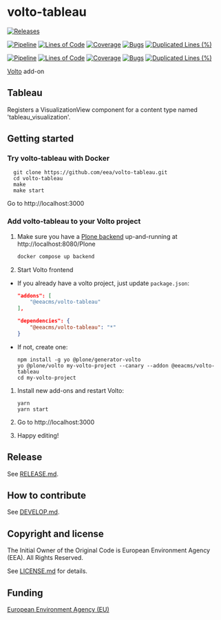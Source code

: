 # volto-tableau

[![Releases](https://img.shields.io/github/v/release/eea/volto-tableau)](https://github.com/eea/volto-tableau/releases)

[![Pipeline](https://ci.eionet.europa.eu/buildStatus/icon?job=volto-addons%2Fvolto-tableau%2Fmaster&subject=master)](https://ci.eionet.europa.eu/view/Github/job/volto-addons/job/volto-tableau/job/master/display/redirect)
[![Lines of Code](https://sonarqube.eea.europa.eu/api/project_badges/measure?project=volto-tableau-master&metric=ncloc)](https://sonarqube.eea.europa.eu/dashboard?id=volto-tableau-master)
[![Coverage](https://sonarqube.eea.europa.eu/api/project_badges/measure?project=volto-tableau-master&metric=coverage)](https://sonarqube.eea.europa.eu/dashboard?id=volto-tableau-master)
[![Bugs](https://sonarqube.eea.europa.eu/api/project_badges/measure?project=volto-tableau-master&metric=bugs)](https://sonarqube.eea.europa.eu/dashboard?id=volto-tableau-master)
[![Duplicated Lines (%)](https://sonarqube.eea.europa.eu/api/project_badges/measure?project=volto-tableau-master&metric=duplicated_lines_density)](https://sonarqube.eea.europa.eu/dashboard?id=volto-tableau-master)

[![Pipeline](https://ci.eionet.europa.eu/buildStatus/icon?job=volto-addons%2Fvolto-tableau%2Fdevelop&subject=develop)](https://ci.eionet.europa.eu/view/Github/job/volto-addons/job/volto-tableau/job/develop/display/redirect)
[![Lines of Code](https://sonarqube.eea.europa.eu/api/project_badges/measure?project=volto-tableau-develop&metric=ncloc)](https://sonarqube.eea.europa.eu/dashboard?id=volto-tableau-develop)
[![Coverage](https://sonarqube.eea.europa.eu/api/project_badges/measure?project=volto-tableau-develop&metric=coverage)](https://sonarqube.eea.europa.eu/dashboard?id=volto-tableau-develop)
[![Bugs](https://sonarqube.eea.europa.eu/api/project_badges/measure?project=volto-tableau-develop&metric=bugs)](https://sonarqube.eea.europa.eu/dashboard?id=volto-tableau-develop)
[![Duplicated Lines (%)](https://sonarqube.eea.europa.eu/api/project_badges/measure?project=volto-tableau-develop&metric=duplicated_lines_density)](https://sonarqube.eea.europa.eu/dashboard?id=volto-tableau-develop)

[Volto](https://github.com/plone/volto) add-on

## Tableau

Registers a VisualizationView component for a content type named 'tableau_visualization'.

## Getting started

### Try volto-tableau with Docker

      git clone https://github.com/eea/volto-tableau.git
      cd volto-tableau
      make
      make start

Go to http://localhost:3000

### Add volto-tableau to your Volto project

1. Make sure you have a [Plone backend](https://plone.org/download) up-and-running at http://localhost:8080/Plone

   ```Bash
   docker compose up backend
   ```

1. Start Volto frontend

* If you already have a volto project, just update `package.json`:

   ```JSON
   "addons": [
       "@eeacms/volto-tableau"
   ],

   "dependencies": {
       "@eeacms/volto-tableau": "*"
   }
   ```

* If not, create one:

   ```
   npm install -g yo @plone/generator-volto
   yo @plone/volto my-volto-project --canary --addon @eeacms/volto-tableau
   cd my-volto-project
   ```

1. Install new add-ons and restart Volto:

   ```
   yarn
   yarn start
   ```

1. Go to http://localhost:3000

1. Happy editing!

## Release

See [RELEASE.md](https://github.com/eea/volto-tableau/blob/master/RELEASE.md).

## How to contribute

See [DEVELOP.md](https://github.com/eea/volto-tableau/blob/master/DEVELOP.md).

## Copyright and license

The Initial Owner of the Original Code is European Environment Agency (EEA).
All Rights Reserved.

See [LICENSE.md](https://github.com/eea/volto-tableau/blob/master/LICENSE.md) for details.

## Funding

[European Environment Agency (EU)](http://eea.europa.eu)
